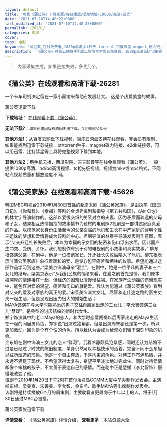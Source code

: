```yaml
---
layout: default
title: '电影《蒲公英》下载资源/在线播放/视频地址/1080p/高清/蓝光'
date: "2021-07-10T14:40:22+0800"
last_modified_at: "2021-07-10T14:40:22+0800"
permalink: /26281/
categories: 电影
cover:
tags: 电影
keywords: '蒲公英,在线免费看,1080p高清,bt种子,torrent,百度云盘,magnet,磁力链,迅雷下载资源'
description: '《蒲公英》在线云播放手机西瓜影院吉吉影音免费看，1080p高清bd/hd未删减完整版和tc抢先枪版，mkv/mp4格式，附带bt/torrent种子、magnet/磁力链、百度云盘、网盘资源迅雷下载链接'
---
```


>内容采集生成，如果链接失效，多试几个。


## 《蒲公英》在线观看和高清下载-26281

一个卡车司机决定留在一家小面馆来帮助它发展壮大。 这是个热爱美食的故事。</p>


蒲公英迅雷下载

**下载地址**： [在线观看下载 《蒲公英》](https://www.993dy.com//vod-detail-id-21892.html) 


**无法下载?**：`如果迅雷因版权原因无法下载，关注微信公众号 `

**其他方法1**：从百度云网盘下载视频，百度云网盘支持在线观看，非会员有限制，如果能找到迅雷下载链接、bt/torrent种子、magnet磁力链接、e2dk链接等，可以用迅雷、比特彗星等工具将完整视频下载到本地。

**其他方法2**：用手机云播、西瓜影院、吉吉影音等在线免费观看《蒲公英》，一般提供1080p高清、hd/bd高清视频、tc抢先版视频，视频为mkv或mp4格式，不同站点视频质量和播放速度不同。


## 《蒲公英家族》在线观看和高清下载-45626

韩国MBC电视台2010年1月30日首播的新周末剧《蒲公英家族》，是由执笔《田园日记》、《你和我》、《幸福》等剧的金贞秀编剧和指导《第五共和国》、《Air City》的林太宇导演制作的。这部以爱恨交织的关系对立的夫妻、因为矛盾而疏远的父母和子女，结果相互热情拥抱的故事情节为题材的电剧照2视剧是一部讲述家庭真爱的作品。以模范家长身份生活至今的父亲面临的危机和生长在中产家庭的鲜明个性三姐妹的梦想和爱情将成为该剧的中心。担纲导演的林泰宇导演发表制作意图，表示“父亲升迁社长失败后，本以为幸福的子女们的秘密和伤口浮出水面，因此而产生冲突、受伤、关怀。我们想制作有别于别的电视剧的小故事和真实故事。&rdquo; 柳东根饰演父亲，在剧中，他是一位模范家长，升迁社长失败后陷入了危机。柳东根表示“《蒲公英家族》象征着暖和的爱，是专心包容痛苦和牺牲的故事。希望能通过这部作品学习到这些。&rdquo;梁美京饰演母亲&ldquo;淑京”，在剧中，她是一位平凡的妻子和三个女儿的继母。梁美京表示“从我们民族的情绪来看，在爱之前首先是情。我们原本被深厚的情连接在一起，但经济的困难让情慢慢枯竭。在家族产生动摇的遗憾现实中，能包容对爱的渴望、痛苦和伤口的就是爱。我认为能通过《蒲公英家族》看到对父亲的爱及对家族的真正的爱。&rdquo;宋善美饰演大女儿，尽管和走仕途之路的医生丈夫一起生活，但是呈现出压力很大的婚姻生活；<br />MAYA饰演在与大学时期熟悉的男子交往而离家出走的二女儿；李允智饰演三女儿“慧媛”，是典型的讨厌结婚的新时代女性。<br />郑宇饰演其中的老二Maya的恋人，和大学时恋爱闯祸以后离家出走的Maya生活在一起的同居男角色。郑宇说“出演过独幕剧，但是出演周末剧还是第一次，所以更加激动。因为是个有个性的角色，所以我认为会成为给观众们留下深刻印象的机会。<br />金东旭在剧中饰演三女儿的恋人“载河”，沉着冷静颇具沧桑感，同时还认为结婚不过是已经过了时效的陈旧制度，单身仍然可以幸福快乐的活着。完全不同于金东旭以往所塑造的形象。他是一个自由奔放，不喜拘束的角色。对待工作布满热情，并永远不满足于现状。不希望活得太复杂，希望平平淡淡地过完此生。同时对待爱情却像个笨拙的孩子，不太善于表达自己的感情。而在剧中正是慧媛（李允智饰）慢慢地改变了他。<br />该剧于2010年1月20日下午2时在首尔汝矣岛CCMM大厦中举办制作发表会。主演柳东根、梁美京、宋善美、李允智、金东旭、歌手MAYA等出席制作发表会。<br />该剧将是持续播放6个月的周末剧，主要收看者更趋向于中年以上的人。将于1月30日通过MBC台首播。


蒲公英家族迅雷下载

**详情查看**： [《蒲公英家族》详情介绍](/movie/45626/)， **查看更多**：[本站资源大全](/movie/t/all/)

